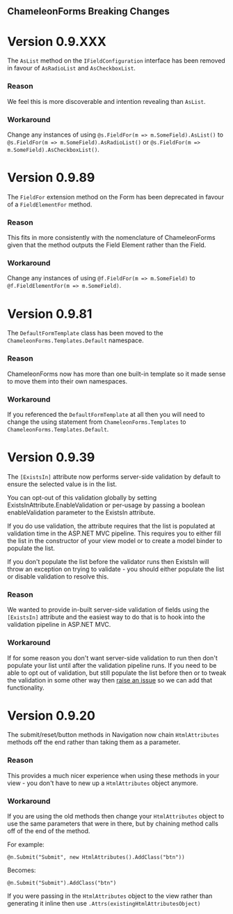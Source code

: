 ChameleonForms Breaking Changes
-------------------------------

Version 0.9.XXX
===============

The `AsList` method on the `IFieldConfiguration` interface has been removed in favour of `AsRadioList` and `AsCheckboxList`.

### Reason
We feel this is more discoverable and intention revealing than `AsList`.

### Workaround
Change any instances of using `@s.FieldFor(m => m.SomeField).AsList()` to `@s.FieldFor(m => m.SomeField).AsRadioList()` or `@s.FieldFor(m => m.SomeField).AsCheckboxList()`.

Version 0.9.89
==============

The `FieldFor` extension method on the Form has been deprecated in favour of a `FieldElementFor` method.

### Reason
This fits in more consistently with the nomenclature of ChameleonForms given that the method outputs the Field Element rather than the Field.

### Workaround
Change any instances of using `@f.FieldFor(m => m.SomeField)` to `@f.FieldElementFor(m => m.SomeField)`.

Version 0.9.81
==============

The `DefaultFormTemplate` class has been moved to the `ChameleonForms.Templates.Default` namespace.

### Reason
ChameleonForms now has more than one built-in template so it made sense to move them into their own namespaces.

### Workaround
If you referenced the `DefaultFormTemplate` at all then you will need to change the using statement from `ChameleonForms.Templates` to `ChameleonForms.Templates.Default`.

Version 0.9.39
==============

The `[ExistsIn]` attribute now performs server-side validation by default to ensure the selected value is in the list.

You can opt-out of this validation globally by setting ExistsInAttribute.EnableValidation or per-usage by passing a boolean enableValidation parameter to the ExistsIn attribute.

If you do use validation, the attribute requires that the list is populated at validation time in the ASP.NET MVC pipeline. This requires you to either fill the list in the constructor of your view model or to create a model binder to populate the list.

If you don't populate the list before the validator runs then ExistsIn will throw an exception on trying to validate - you should either populate the list or disable validation to resolve this.

### Reason
We wanted to provide in-built server-side validation of fields using the `[ExistsIn]` attribute and the easiest way to do that is to hook into the validation pipeline in ASP.NET MVC.

### Workaround
If for some reason you don't want server-side validation to run then don't populate your list until after the validation pipeline runs. If you need to be able to opt out of validation, but still populate the list before then or to tweak the validation in some other way then [raise an issue](https://github.com/MRCollective/ChameleonForms/issues) so we can add that functionality.

Version 0.9.20
==============

The submit/reset/button methods in Navigation now chain `HtmlAttributes` methods off the end rather than taking them as a parameter.

### Reason
This provides a much nicer experience when using these methods in your view - you don't have to new up a `HtmlAttributes` object anymore.

### Workaround
If you are using the old methods then change your `HtmlAttributes` object to use the same parameters that were in there, but by chaining method calls off of the end of the method.

For example:

    @n.Submit("Submit", new HtmlAttributes().AddClass("btn"))

Becomes:

    @n.Submit("Submit").AddClass("btn")

If you were passing in the `HtmlAttributes` object to the view rather than generating it inline then use `.Attrs(existingHtmlAttributesObject)`

